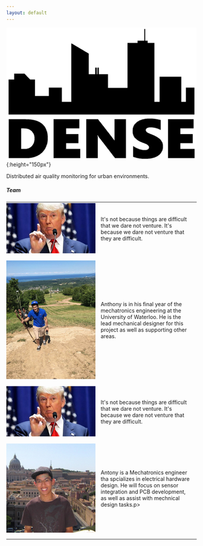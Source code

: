 ```yaml
---
layout: default
---
```


![yo](assets/logo.png){:height="150px"}

Distributed air quality monitoring for urban environments.

##### Team

<style>
    table {
        border: none;
    }
    td {
        padding-bottom: 1em;
        padding-right: 1em;
        padding-left: 0;
    }

    td, th {
        border: none;
    }
</style>

<table>
<col width="250px">

<tr>
<td><img src="assets/trump.jpg"></td>
<td><p>It's not because things are difficult that we dare not venture. It's because we dare not venture that they are difficult.</p></td>
</tr>

<tr>
<td><img src="assets/anthonys_face.jpg"></td>
<td><p>Anthony is in his final year of the mechatronics engineering at the University of Waterloo. He is the lead mechanical designer for this project as well as supporting other areas.</p></td>
</tr>

<tr>
<td><img src="assets/trump.jpg"></td>
<td><p>It's not because things are difficult that we dare not venture. It's because we dare not venture that they are difficult.</p></td>
</tr>

<tr>
<td><img src="assets/antonys_face.jpg"></td>
<td><p>Antony is a Mechatronics engineer tha spcializes in electrical hardware design. He will focus on sensor integration and PCB development, as well as assist with mechnical design tasks.p></td>
</tr>
</table>
